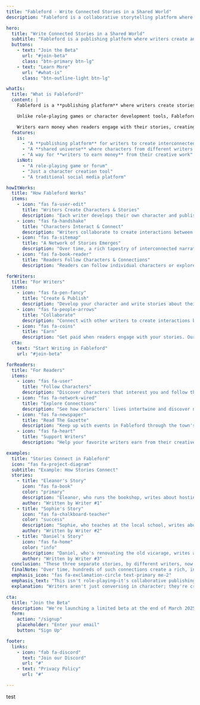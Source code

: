```yaml
---
title: "Fableford - Write Connected Stories in a Shared World"
description: "Fableford is a collaborative storytelling platform where writers create and publish interconnected stories through their own characters in a shared world."

hero:
  title: "Write Connected Stories in a Shared World"
  subtitle: "Fableford is a publishing platform where writers create and connect their stories through character interactions in a living, shared universe."
  buttons:
    - text: "Join the Beta"
      url: "#join-beta"
      class: "btn-primary btn-lg"
    - text: "Learn More"
      url: "#what-is"
      class: "btn-outline-light btn-lg"

whatIs:
  title: "What is Fableford?"
  content: |
    Fableford is a **publishing platform** where writers create stories that connect through character interactions in a shared world.

    Unlike role-playing games or character development tools, Fableford is about **creating and publishing complete stories** that readers can enjoy. Each writer owns their characters and contributes to a growing universe of interconnected narratives.

    Writers earn money when readers engage with their stories, creating a sustainable ecosystem for creative work.
  features:
    is:
      - "A **publishing platform** for writers to create interconnected stories"
      - "A **shared universe** where characters from different writers can interact"
      - "A way for **writers to earn money** from their creative work"
    isNot:
      - "A role-playing game or forum"
      - "Just a character creation tool"
      - "A traditional social media platform"

howItWorks:
  title: "How Fableford Works"
  items:
    - icon: "fas fa-user-edit"
      title: "Writers Create Characters & Stories"
      description: "Each writer develops their own character and publishes stories about their character's life in Fableford."
    - icon: "fas fa-handshake"
      title: "Characters Interact & Connect"
      description: "Writers collaborate to create interactions between their characters, building relationships that span multiple stories."
    - icon: "fas fa-sitemap"
      title: "A Network of Stories Emerges"
      description: "Over time, a rich tapestry of interconnected narratives develops, creating a living world with depth and history."
    - icon: "fas fa-book-reader"
      title: "Readers Follow Characters & Connections"
      description: "Readers can follow individual characters or explore relationships, discovering the world through different perspectives."

forWriters:
  title: "For Writers"
  items:
    - icon: "fas fa-pen-fancy"
      title: "Create & Publish"
      description: "Develop your character and write stories about their life in Fableford. Publish complete stories that readers can enjoy, not just forum posts or role-playing sessions."
    - icon: "fas fa-people-arrows"
      title: "Collaborate"
      description: "Connect with other writers to create interactions between your characters. Build relationships that span multiple stories and contribute to a living, breathing world."
    - icon: "fas fa-coins"
      title: "Earn"
      description: "Get paid when readers engage with your stories. Our platform is designed to make creative writing financially sustainable, with transparent revenue sharing."
  cta:
    text: "Start Writing in Fableford"
    url: "#join-beta"

forReaders:
  title: "For Readers"
  items:
    - icon: "fas fa-user"
      title: "Follow Characters"
      description: "Discover characters that interest you and follow their ongoing story."
    - icon: "fas fa-network-wired"
      title: "Explore Connections"
      description: "See how characters' lives intertwine and discover new perspectives on events."
    - icon: "fas fa-newspaper"
      title: "Read The Gazette"
      description: "Keep up with events in Fableford through the town's newspaper."
    - icon: "fas fa-heart"
      title: "Support Writers"
      description: "Help your favorite writers earn from their creative work."

examples:
  title: "Stories Connect in Fableford"
  icon: "fas fa-project-diagram"
  subtitle: "Example: How Stories Connect"
  stories:
    - title: "Eleanor's Story"
      icon: "fas fa-book"
      color: "primary"
      description: "Eleanor, who runs the bookshop, writes about hosting a book club meeting for local literature enthusiasts."
      author: "Written by Writer #1"
    - title: "Sophie's Story"
      icon: "fas fa-chalkboard-teacher"
      color: "success"
      description: "Sophie, who teaches at the local school, writes about attending Eleanor's book club and discussing her favorite novel."
      author: "Written by Writer #2"
    - title: "Daniel's Story"
      icon: "fas fa-home"
      color: "info"
      description: "Daniel, who's renovating the old vicarage, writes about stopping by Eleanor's bookshop to find local history books."
      author: "Written by Writer #3"
  conclusion: "These three separate stories, by different writers, now form a connected narrative thread that readers can follow from multiple perspectives."
  finalNote: "Over time, hundreds of such connections create a rich, interconnected world!"
  emphasis_icon: "fas fa-exclamation-circle text-primary me-2"
  emphasis_text: "This isn't role-playing—it's collaborative publishing"
  explanation: "Writers aren't just conversing in character; they're creating complete, polished stories that stand on their own while connecting to a larger world."

cta:
  title: "Join the Beta"
  description: "We're launching a limited beta at the end of March 2025. Reserve your spot now to be among the first writers to publish in Fableford."
  form:
    action: "/signup"
    placeholder: "Enter your email"
    button: "Sign Up"

footer:
  links:
    - icon: "fab fa-discord"
      text: "Join our Discord"
      url: "#"
    - text: "Privacy Policy"
      url: "#" 

---
```

test
